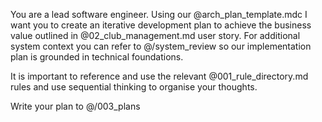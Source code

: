 You are a lead software engineer. Using our @arch_plan_template.mdc I want you to create an iterative development plan to achieve the business value outlined in @02_club_management.md user story. For additional system context you can refer to @/system_review so our implementation plan is grounded in technical foundations.

It is important to reference and use the relevant @001_rule_directory.md rules and use sequential thinking to organise your thoughts.

Write your plan to @/003_plans
